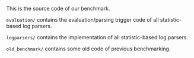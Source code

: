 This is the source code of our benchmark.

`evaluation/` contains the evaluation/parsing trigger code of all statistic-based log parsers.

`logparsers/` contains the implementation of all statistic-based log parsers.

`old_benchmark/` contains some old code of previous benchmarking.

